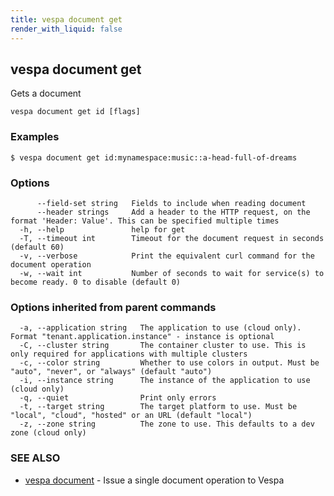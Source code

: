 ```yaml
---
title: vespa document get
render_with_liquid: false
---
```


## vespa document get

Gets a document

```
vespa document get id [flags]
```

### Examples

```
$ vespa document get id:mynamespace:music::a-head-full-of-dreams
```

### Options

```
      --field-set string   Fields to include when reading document
      --header strings     Add a header to the HTTP request, on the format 'Header: Value'. This can be specified multiple times
  -h, --help               help for get
  -T, --timeout int        Timeout for the document request in seconds (default 60)
  -v, --verbose            Print the equivalent curl command for the document operation
  -w, --wait int           Number of seconds to wait for service(s) to become ready. 0 to disable (default 0)
```

### Options inherited from parent commands

```
  -a, --application string   The application to use (cloud only). Format "tenant.application.instance" - instance is optional
  -C, --cluster string       The container cluster to use. This is only required for applications with multiple clusters
  -c, --color string         Whether to use colors in output. Must be "auto", "never", or "always" (default "auto")
  -i, --instance string      The instance of the application to use (cloud only)
  -q, --quiet                Print only errors
  -t, --target string        The target platform to use. Must be "local", "cloud", "hosted" or an URL (default "local")
  -z, --zone string          The zone to use. This defaults to a dev zone (cloud only)
```

### SEE ALSO

* [vespa document](vespa_document.html)	 - Issue a single document operation to Vespa

